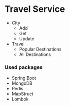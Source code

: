 # Travel Service

- City
    - Add
    - Get
    - Update
- Travel
    - Popular Destinations
    - All Destinations

### Used packages

- Spring Boot
- MongoDB
- Redis
- MapStruct
- Lombok